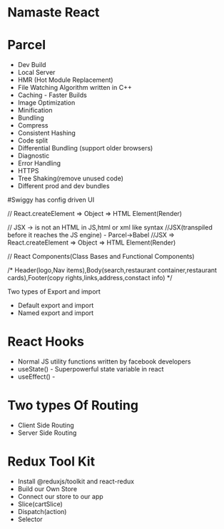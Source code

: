
# Namaste React 

# Parcel
- Dev Build
- Local Server
- HMR (Hot Module Replacement)
- File Watching Algorithm written in C++
- Caching - Faster Builds
- Image Optimization
- Minification
- Bundling
- Compress
- Consistent Hashing 
- Code split
- Differential Bundling (support older browsers)
- Diagnostic
- Error Handling
- HTTPS
- Tree Shaking(remove unused code)
- Different prod and dev bundles





#Swiggy has config driven UI

// React.createElement => Object => HTML Element(Render)

// JSX -> is not an HTML in JS,html or xml like syntax
//JSX(transpiled before it reaches the JS engine) - Parcel->Babel
//JSX => React.createElement => Object => HTML Element(Render)


// React Components(Class Bases and Functional Components)

/* 
Header(logo,Nav items),Body(search,restaurant container,restaurant cards),Footer(copy rights,links,address,constact info)
*/

Two types of Export and import
  - Default export and import
  - Named export and import


 # React Hooks
  - Normal JS utility functions written by facebook developers
  - useState() - Superpowerful state variable in react
  - useEffect() - 

# Two types Of Routing
  - Client Side Routing
  - Server Side Routing

# Redux Tool Kit
 - Install @reduxjs/toolkit and react-redux
 - Build our Own Store
 - Connect our store to our app
 - Slice(cartSlice)
 - Dispatch(action)
 - Selector
  